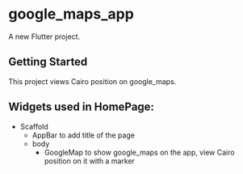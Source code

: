 # google_maps_app

A new Flutter project.

## Getting Started

This project views Cairo position on google_maps.

## Widgets used in HomePage:

  - Scaffold
      - AppBar to add title of the page
      - body
          - GoogleMap to show google_maps on the app, view Cairo position on it with a marker
